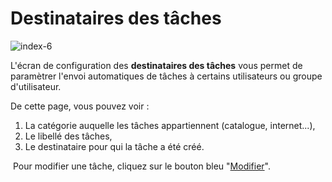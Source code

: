 # Destinataires des tâches


![index-6](images/index-6.jpg)


<p>L'&eacute;cran de configuration des&nbsp;<strong>destinataires des t&acirc;ches</strong> vous permet de param&egrave;trer l'envoi automatiques de t&acirc;ches &agrave; certains utilisateurs ou groupe d'utilisateur.</p>
<p>De cette page, vous pouvez voir :</p>
<ol>
<li>La cat&eacute;gorie auquelle les t&acirc;ches appartiennent (catalogue, internet...),</li>
<li>Le libell&eacute; des t&acirc;ches,</li>
<li>Le destinataire pour qui la t&acirc;che a &eacute;t&eacute; cr&eacute;&eacute;.</li>
</ol>
<p>&nbsp;Pour modifier une t&acirc;che, cliquez sur le bouton bleu "<a href="/fr-fr/office/settings/T%C3%A2ches/todos/changetodo.aspx">Modifier</a>".</p>

